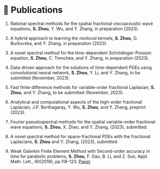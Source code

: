 
# 📝 Publications 
1. Rational spectral methods for the spatial fractional viscoacoustic wave equations, **S. Zhou**, Y. Wu, and Y. Zhang, in preparation (2023).

1. A hybrid approach to learning the nonlocal kernels, **S. Zhou**, O. Burkovska, and Y. Zhang, in preparation (2023).

1. A novel spectral method for the time-dependent Schrödinger-Poisson equation, **S. Zhou**, C. Trenchea, and Y. Zhang, in preparation (2023).

1. Data-driven approach for the solutions of time-dependent PDEs using convolutional neural network, **S. Zhou**, Y. Li, and Y. Zhang, to be submitted (November, 2023).

1. Fast finite difference methods for variable-order fractional Laplacian, **S. Zhou**, and Y. Zhang, to be submitted (November, 2023).

1. Analytical and computational aspects of the high-order fractional Laplacian, J.P. Borthagaray, Y. Wu, **S. Zhou**, and Y. Zhang, preprint (2023).

1. Fourier pseudospectral methods for the spatial variable-order fractional wave equations, **S. Zhou**, X. Zhao, and Y. Zhang, (2023), submitted.

1. A novel spectral method for space-fractional PDEs with the fractional Laplacians, **S. Zhou** and Y. Zhang, (2023), submitted.

1. Weak Galerkin Finite Element Method with Second-order accuracy in time for parabolic problems, **S. Zhou**, F. Gao, B. Li, and Z. Sun, Appl. Math. Lett., 90(2019), pp.118-123. [Paper](https://www.sciencedirect.com/science/article/pii/S089396591830363X)<strong><span class='show_paper_citations' data='KrL6YuoAAAAJ:u5HHmVD_uO8C'></span></strong>

   
